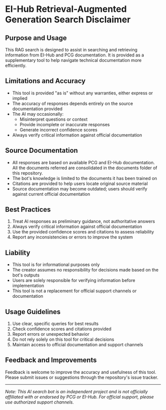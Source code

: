 # EI-Hub Retrieval-Augmented Generation Search Disclaimer

## Purpose and Usage

This RAG search is designed to assist in searching and retrieving information from EI-Hub and PCG documentation. It is provided as a supplementary tool to help navigate technical documentation more efficiently.

## Limitations and Accuracy

- This tool is provided "as is" without any warranties, either express or implied
- The accuracy of responses depends entirely on the source documentation provided
- The AI may occasionally:
  - Misinterpret questions or context
  - Provide incomplete or inaccurate responses
  - Generate incorrect confidence scores
- Always verify critical information against official documentation

## Source Documentation

- All responses are based on available PCG and EI-Hub documentation. All the documents referred are consolidated in the documents folder of this repository.
- The bot's knowledge is limited to the documents it has been trained on
- Citations are provided to help users locate original source material
- Source documentation may become outdated; users should verify against current official documentation

## Best Practices

1. Treat AI responses as preliminary guidance, not authoritative answers
2. Always verify critical information against official documentation
3. Use the provided confidence scores and citations to assess reliability
4. Report any inconsistencies or errors to improve the system

## Liability

- This tool is for informational purposes only
- The creator assumes no responsibility for decisions made based on the bot's outputs
- Users are solely responsible for verifying information before implementation
- This tool is not a replacement for official support channels or documentation

## Usage Guidelines

1. Use clear, specific queries for best results
2. Check confidence scores and citations provided
3. Report errors or unexpected behavior
4. Do not rely solely on this tool for critical decisions
5. Maintain access to official documentation and support channels

## Feedback and Improvements

Feedback is welcome to improve the accuracy and usefulness of this tool. Please submit issues or suggestions through the repository's issue tracker.

---
*Note: This AI search bot is an independent project and is not officially affiliated with or endorsed by PCG or EI-Hub. For official support, please use authorized support channels.*

